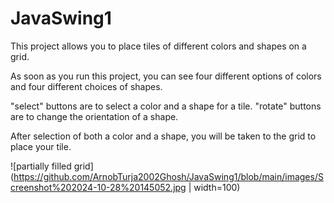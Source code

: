 # JavaSwing1

This project allows you to place tiles of different colors and shapes on a grid.

As soon as you run this project, you can see four different options of colors and four different choices of shapes. 

"select" buttons are to select a color and a shape for a tile.
"rotate" buttons are to change the orientation of a shape.

After selection of both a color and a shape, you will be taken to the grid to place your tile. 

![partially filled grid](https://github.com/ArnobTurja2002Ghosh/JavaSwing1/blob/main/images/Screenshot%202024-10-28%20145052.jpg | width=100)
